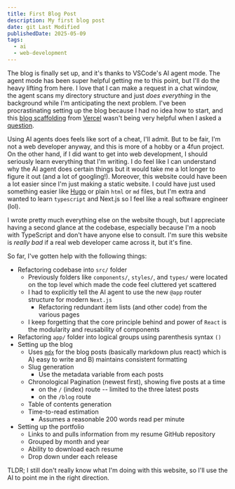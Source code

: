 ```yaml
---
title: First Blog Post
description: My first blog post
date: git Last Modified
publishedDate: 2025-05-09
tags:
  - ai
  - web-development
---
```


The blog is finally set up, and it's thanks to VSCode's AI agent mode. The agent
mode has been super helpful getting me to this point, but I'll do the heavy
lifting from here. I love that I can make a request in a chat window, the agent
scans my directory structure and just _does everything_ in the background while
I'm anticipating the next problem. I've been procrastinating setting up the blog
because I had no idea how to start, and this [blog
scaffolding](https://vercel.com/templates/next.js/nextjs-portfolio) from
[Vercel](https://vercel.com/home) wasn't being very helpful when I asked a
[question](https://github.com/vercel/examples/issues/967).

Using AI agents does feels like sort of a cheat, I'll admit. But to be fair, I'm
not a web developer anyway, and this is more of a hobby or a 4fun project. On
the other hand, if I did want to get into web development, I should seriously
learn everything that I'm writing. I do feel like I can understand why the AI
agent does certain things but it would take me a lot longer to figure it out
(and a lot of googling!). Moreover, this website could have been a lot easier
since I'm just making a static website. I could have just used something easier
like [Hugo](https://gohugo.io) or plain `html` or `md` files, but I'm extra
and wanted to learn `typescript` and Next.js so I feel like a real software
engineer (lol).

I wrote pretty much everything else on the website though, but I appreciate
having a second glance at the codebase, especially because I'm a noob with
TypeScript and don't have anyone else to consult. I'm sure this website is
_really bad_ if a real web developer came across it, but it's fine.

So far, I've gotten help with the following things:

- Refactoring codebase into `src/` folder
  - Previously folders like `components/`, `styles/`, and `types/` were located
    on the top level which made the code feel cluttered yet scattered
  - I had to explicitly tell the AI agent to use the new `@app` router structure
    for modern `Next.js`
    - Refactoring redundant item lists (and other code) from the various pages
  - I keep forgetting that the core principle behind and power of `React` is the
    modularity and reusability of components
- Refactoring `app/` folder into logical groups using parenthesis syntax `()`
- Setting up the blog
  - Uses [`mdx`](https://mdxjs.com) for the blog posts (basically markdown plus
    react) which is A) easy to write and B) maintains consistent formatting
  - Slug generation
    - Use the metadata variable from each posts
  - Chronological Pagination (newest first), showing five posts at a time
    - on the `/` (index) route -- limited to the three latest posts
    - on the `/blog` route
  - Table of contents generation
  - Time-to-read estimation
    - Assumes a reasonable 200 words read per minute
- Setting up the portfolio
  - Links to and pulls information from my resume GitHub repository
  - Grouped by month and year
  - Ability to download each resume
  - Drop down under each release

TLDR; I still don't really know what I'm doing with this website, so I'll use
the AI to point me in the right direction.
